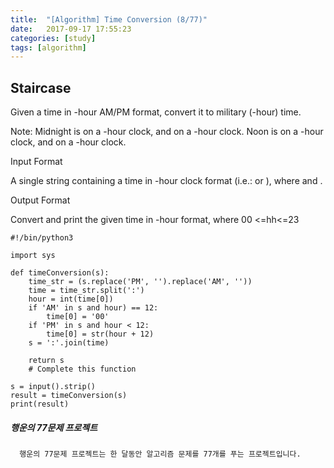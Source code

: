 ```yaml
---
title:  "[Algorithm] Time Conversion (8/77)"
date:   2017-09-17 17:55:23
categories: [study]
tags: [algorithm]
---
```

## Staircase
Given a time in -hour AM/PM format, convert it to military (-hour) time.

Note: Midnight is  on a -hour clock, and  on a -hour clock. Noon is  on a -hour clock, and  on a -hour clock.

Input Format

A single string containing a time in -hour clock format (i.e.:  or ), where  and .

Output Format

Convert and print the given time in -hour format, where 00 <=hh<=23
```
#!/bin/python3

import sys

def timeConversion(s):
    time_str = (s.replace('PM', '').replace('AM', ''))
    time = time_str.split(':')
    hour = int(time[0])
    if 'AM' in s and hour) == 12:
        time[0] = '00'
    if 'PM' in s and hour < 12:
        time[0] = str(hour + 12)
    s = ':'.join(time)

    return s
    # Complete this function

s = input().strip()
result = timeConversion(s)
print(result)
```

##### 행운의 77문제 프로젝트
```
  행운의 77문제 프로젝트는 한 달동안 알고리즘 문제를 77개를 푸는 프로젝트입니다.
```
